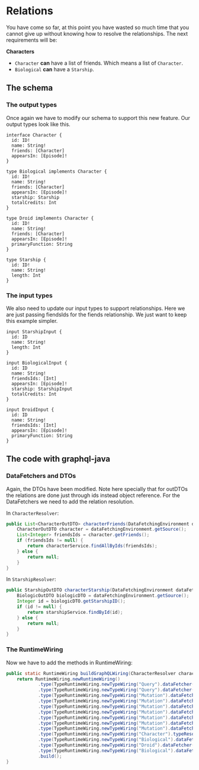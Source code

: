 # Relations

You have come so far, at this point you have wasted so much time that you cannot give up without knowing how to resolve the relationships. The next requirements will be:

**Characters**

- `Character` **can** have a list of friends. Which means a list of `Character`.
- `Biological` **can** have a `Starship`.

## The schema

### The output types

Once again we have to modify our schema to support this new feature. Our output types look like this.

```
interface Character {
  id: ID!
  name: String!
  friends: [Character]
  appearsIn: [Episode]!
}

type Biological implements Character {
  id: ID!
  name: String!
  friends: [Character]
  appearsIn: [Episode]!
  starship: Starship
  totalCredits: Int
}

type Droid implements Character {
  id: ID!
  name: String!
  friends: [Character]
  appearsIn: [Episode]!
  primaryFunction: String
}

type Starship {
  id: ID!
  name: String!
  length: Int  
}
```

### The input types

We also need to update our input types to support relationships. Here we are just passing fiendsIds for the fiends relationship. We just want to keep this example simpler.

```
input StarshipInput {
  id: ID
  name: String!
  length: Int  
}

input BiologicalInput {
  id: ID
  name: String!
  friendsIds: [Int]
  appearsIn: [Episode]!
  starship: StarshipInput
  totalCredits: Int
}

input DroidInput {
  id: ID
  name: String!
  friendsIds: [Int]
  appearsIn: [Episode]!
  primaryFunction: String
}
```

## The code with graphql-java

### DataFetchers and DTOs

Again, the DTOs have been modified. Note here specially that for outDTOs the relations are done just through ids instead object reference. For the DataFetchers we need to add the relation resolution.

In `CharacterResolver`:

```java
public List<CharacterOutDTO> characterFriends(DataFetchingEnvironment dataFetchingEnvironment) {
	CharacterOutDTO character = dataFetchingEnvironment.getSource();
	List<Integer> friendsIds = character.getFriends();
	if (friendsIds != null) {
		return characterService.findAllByIds(friendsIds);
	} else {
		return null;
	}
}
```

In `StarshipResolver`:

```java
public StarshipOutDTO characterStarship(DataFetchingEnvironment dataFetchingEnvironment) {
	BiologicOutDTO biologicDTO = dataFetchingEnvironment.getSource();
	Integer id = biologicDTO.getStarshipID();
	if (id != null) {
		return starshipService.findById(id);
	} else {
		return null;
	}
}
```

### The RuntimeWiring

Now we have to add the methods in RuntimeWiring:

```java
public static RuntimeWiring buildGraphQLWiring(CharacterResolver characterResolver, StarshipResolver starshipResolver, ObjectMapper objectMapper) {
	return RuntimeWiring.newRuntimeWiring()
			.type(TypeRuntimeWiring.newTypeWiring("Query").dataFetcher("getCharacterById", characterResolver::queryGetCharacterById))
			.type(TypeRuntimeWiring.newTypeWiring("Query").dataFetcher("getStarshipById", starshipResolver::queryGetStarshipById))
			.type(TypeRuntimeWiring.newTypeWiring("Mutation").dataFetcher("saveDroidCharacter", characterResolver::mutationSaveDroidCharacter))
			.type(TypeRuntimeWiring.newTypeWiring("Mutation").dataFetcher("saveBiologicalCharacter", characterResolver::mutationSaveBiologicalCharacter))
			.type(TypeRuntimeWiring.newTypeWiring("Mutation").dataFetcher("saveStarship", starshipResolver::mutationSaveStarship))
			.type(TypeRuntimeWiring.newTypeWiring("Mutation").dataFetcher("deleteCharacterById", characterResolver::mutationDeleteCharacterById))
			.type(TypeRuntimeWiring.newTypeWiring("Mutation").dataFetcher("deleteAllCharacters", characterResolver::mutationDeleteAllCharacters))
			.type(TypeRuntimeWiring.newTypeWiring("Mutation").dataFetcher("deleteStarshipById", starshipResolver::mutationDeleteStarshipById))
			.type(TypeRuntimeWiring.newTypeWiring("Mutation").dataFetcher("deleteAllStarships", starshipResolver::mutationDeleteAllStarships))
			.type(TypeRuntimeWiring.newTypeWiring("Character").typeResolver(characterResolver::getCharacterTypeResolver))
			.type(TypeRuntimeWiring.newTypeWiring("Biological").dataFetcher("friends", characterResolver::characterFriends))
			.type(TypeRuntimeWiring.newTypeWiring("Droid").dataFetcher("friends", characterResolver::characterFriends))
			.type(TypeRuntimeWiring.newTypeWiring("Biological").dataFetcher("starship", starshipResolver::characterStarship))
			.build();
}
```